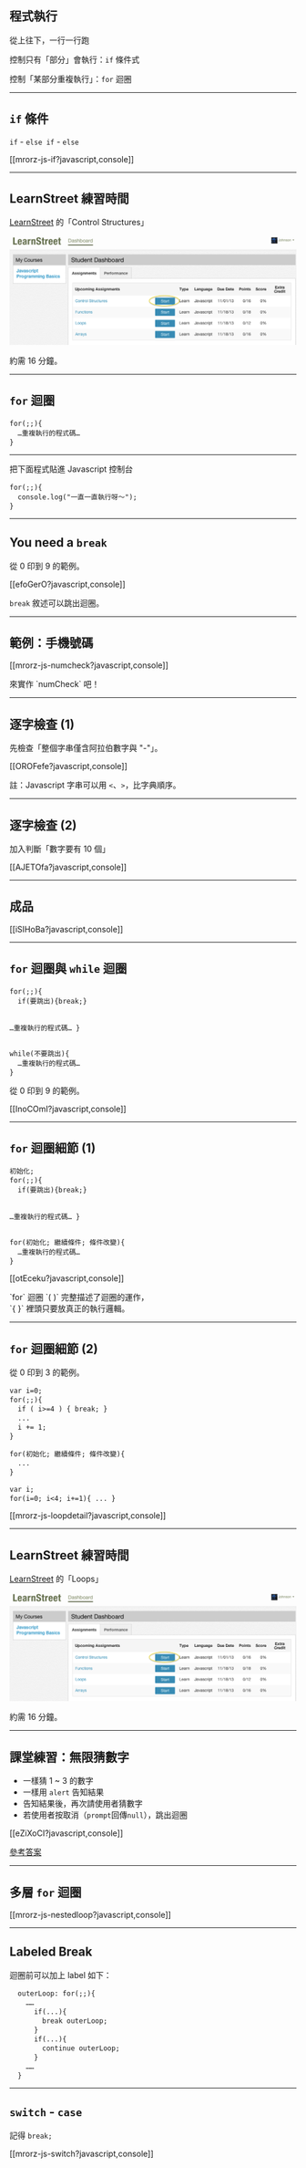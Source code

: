 程式執行
--------

從上往下，一行一行跑

控制只有「部分」會執行：`if` 條件式

控制「某部分重複執行」：`for` 迴圈

---

`if` 條件
--------

`if` - `else if` - `else`

[[mrorz-js-if?javascript,console]]

---

LearnStreet 練習時間
--------

[LearnStreet](http://www.learnstreet.com/student/join/o4laIoVQ) 的「Control Structures」

![Lean street If](images/js/ls-if.png)

約需 16 分鐘。

---

`for` 迴圈
-----------

```
for(;;){
  …重複執行的程式碼…
}
```
------
把下面程式貼進 Javascript 控制台

```
for(;;){
  console.log("一直一直執行呀～");
}
```

---

You need a `break`
-----------

從 0 印到 9 的範例。

[[efoGerO?javascript,console]]

`break` 敘述可以跳出迴圈。

---

範例：手機號碼
-----------

[[mrorz-js-numcheck?javascript,console]]

<p class="fragment">來實作 `numCheck` 吧！</p>

---

逐字檢查 (1)
-------

先檢查「整個字串僅含阿拉伯數字與 "-"」。

[[OROFefe?javascript,console]]

註：Javascript 字串可以用 `<`、`>`，比字典順序。

---

逐字檢查 (2)
------

加入判斷「數字要有 10 個」

[[AJETOfa?javascript,console]]

---

成品
-----

[[iSIHoBa?javascript,console]]


---

`for` 迴圈與 `while` 迴圈
--------------------

<div class="row">
  <div class="span3">
    <pre><code class="javascript">for(;;){
  if(要跳出){break;}

  …重複執行的程式碼…
}</code></pre>

  </div>
  <div class="span3">
    <pre><code class="javascript">while(不要跳出){
  …重複執行的程式碼…
}</code></pre>    

  </div>
</div>

從 0 印到 9 的範例。

[[InoCOmI?javascript,console]]

---

`for` 迴圈細節 (1)
--------------------

<div class="row">
  <div class="span3">
    <pre><code class="javascript">初始化;
for(;;){
  if(要跳出){break;}

  …重複執行的程式碼…
}</code></pre>

  </div>
  <div class="span3">
    <pre><code class="javascript">for(初始化; 繼續條件; 條件改變){
  …重複執行的程式碼…
}</code></pre>    

  </div>
</div>

[[otEceku?javascript,console]]

<p class="fragment">
`for` 迴圈 `( )` 完整描述了迴圈的運作，<br>`{ }` 裡頭只要放真正的執行邏輯。
</p>

---

`for` 迴圈細節 (2)
----

從 0 印到 3 的範例。

<div class="row">
  <div class="span3">
<pre><code class="javascript">var i=0;
for(;;){
  if ( i>=4 ) { break; }
  ...
  i += 1;
}
</code></pre>
  </div>
  <div class="span3">
<pre><code class="javascript">for(初始化; 繼續條件; 條件改變){
  ...
}
</code></pre>

<pre><code class="javascript">var i;
for(i=0; i<4; i+=1){ ... }
</code></pre>
  </div>
</div>


[[mrorz-js-loopdetail?javascript,console]]

---

LearnStreet 練習時間
--------

[LearnStreet](http://www.learnstreet.com/student/join/o4laIoVQ) 的「Loops」

![Lean street If](images/js/ls-if.png)

約需 16 分鐘。

---

課堂練習：無限猜數字
------

* 一樣猜 1 ~ 3 的數字
* 一樣用 `alert` 告知結果
* 告知結果後，再次請使用者猜數字
* 若使用者按取消（`prompt`回傳`null`），跳出迴圈

[[eZiXoCI?javascript,console]]

[參考答案](http://jsbin.com/eSAwEWU/latest/edit)

---

多層 `for` 迴圈
----

[[mrorz-js-nestedloop?javascript,console]]

---

Labeled Break
-------------

迴圈前可以加上 label 如下：

```
  outerLoop: for(;;){
    ……
      if(...){
        break outerLoop;
      }
      if(...){
        continue outerLoop;
      }
    ……
  }
```

---

`switch` - `case`
-----------

記得 `break;`

[[mrorz-js-switch?javascript,console]]

